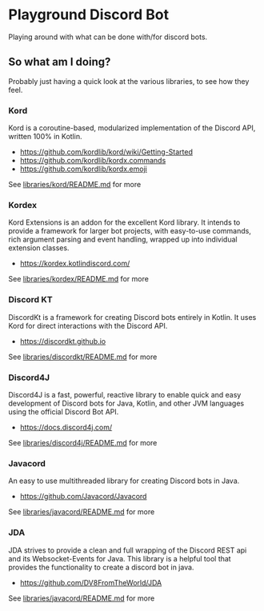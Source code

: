 # Playground Discord Bot

Playing around with what can be done with/for discord bots.

## So what am I doing?

Probably just having a quick look at the various libraries, to see how they feel.

### Kord
Kord is a coroutine-based, modularized implementation of the Discord API, written 100% in Kotlin.
* https://github.com/kordlib/kord/wiki/Getting-Started
* https://github.com/kordlib/kordx.commands
* https://github.com/kordlib/kordx.emoji

See [libraries/kord/README.md](libraries/kord/README.md) for more

### Kordex
Kord Extensions is an addon for the excellent Kord library. It intends to provide a framework for larger bot projects, with easy-to-use commands, rich argument parsing and event handling, wrapped up into individual extension classes.
* https://kordex.kotlindiscord.com/

See [libraries/kordex/README.md](libraries/kordex/README.md) for more

### Discord KT
DiscordKt is a framework for creating Discord bots entirely in Kotlin. It uses Kord for direct interactions with the Discord API.
* https://discordkt.github.io

See [libraries/discordkt/README.md](libraries/discordkt/README.md) for more

### Discord4J
Discord4J is a fast, powerful, reactive library to enable quick and easy development of Discord bots for Java, Kotlin, and other JVM languages using the official Discord Bot API.
* https://docs.discord4j.com/

See [libraries/discord4j/README.md](libraries/discord4j/README.md) for more

### Javacord
An easy to use multithreaded library for creating Discord bots in Java.
* https://github.com/Javacord/Javacord

See [libraries/javacord/README.md](libraries/javacord/README.md) for more

### JDA
JDA strives to provide a clean and full wrapping of the Discord REST api and its Websocket-Events for Java. This library is a helpful tool that provides the functionality to create a discord bot in java.
* https://github.com/DV8FromTheWorld/JDA

See [libraries/javacord/README.md](libraries/javacord/README.md) for more
